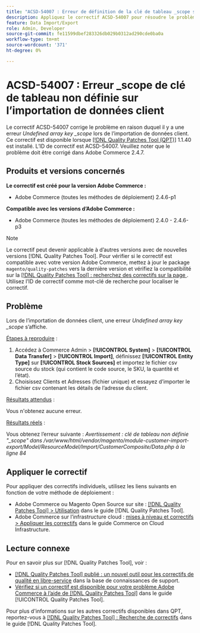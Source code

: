 ```yaml
---
title: "ACSD-54007 : Erreur de définition de la clé de tableau _scope sur l’importation de données client"
description: Appliquez le correctif ACSD-54007 pour résoudre le problème Adobe Commerce en raison duquel une erreur _scope de clé de tableau non définie s’affiche lors de l’importation de données client.
feature: Data Import/Export
role: Admin, Developer
source-git-commit: fe11599dbef283326db029b0312ad290cde0ba0a
workflow-type: tm+mt
source-wordcount: '371'
ht-degree: 0%

---
```


# ACSD-54007 : Erreur _scope de clé de tableau non définie sur l’importation de données client

Le correctif ACSD-54007 corrige le problème en raison duquel il y a une erreur *Undefined array key _scope* lors de l’importation de données client. Ce correctif est disponible lorsque [[!DNL Quality Patches Tool (QPT)]](https://experienceleague.adobe.com/fr/docs/commerce-knowledge-base/kb/announcements/commerce-announcements/magento-quality-patches-released-new-tool-to-self-serve-quality-patches) 1.1.40 est installé. L’ID de correctif est ACSD-54007. Veuillez noter que le problème doit être corrigé dans Adobe Commerce 2.4.7.

## Produits et versions concernés

**Le correctif est créé pour la version Adobe Commerce :**

* Adobe Commerce (toutes les méthodes de déploiement) 2.4.6-p1

**Compatible avec les versions d’Adobe Commerce :**

* Adobe Commerce (toutes les méthodes de déploiement) 2.4.0 - 2.4.6-p3

>[!NOTE]
>
>Le correctif peut devenir applicable à d’autres versions avec de nouvelles versions [!DNL Quality Patches Tool]. Pour vérifier si le correctif est compatible avec votre version Adobe Commerce, mettez à jour le package `magento/quality-patches` vers la dernière version et vérifiez la compatibilité sur la [[!DNL Quality Patches Tool] : recherchez des correctifs sur la page ](https://experienceleague.adobe.com/tools/commerce-quality-patches/index.html?lang=fr). Utilisez l’ID de correctif comme mot-clé de recherche pour localiser le correctif.

## Problème

Lors de l’importation de données client, une erreur *Undefined array key _scope* s’affiche.

<u>Étapes à reproduire</u> :

1. Accédez à Commerce Admin > **[!UICONTROL System]** > **[!UICONTROL Data Transfer]** > **[!UICONTROL Import]**, définissez **[!UICONTROL Entity Type]** sur **[!UICONTROL Stock Sources]** et importez le fichier csv source du stock (qui contient le code source, le SKU, la quantité et l’état).
1. Choisissez Clients et Adresses (fichier unique) et essayez d’importer le fichier csv contenant les détails de l’adresse du client.

<u>Résultats attendus</u> :

Vous n&#39;obtenez aucune erreur.

<u>Résultats réels</u> :

Vous obtenez l’erreur suivante : *Avertissement : clé de tableau non définie &quot;_scope&quot; dans /var/www/html/vendor/magento/module-customer-import-export/Model/ResourceModel/Import/CustomerComposite/Data.php à la ligne 84*

## Appliquer le correctif

Pour appliquer des correctifs individuels, utilisez les liens suivants en fonction de votre méthode de déploiement :

* Adobe Commerce ou Magento Open Source sur site : [[!DNL Quality Patches Tool] > Utilisation](/help/tools/quality-patches-tool/usage.md) dans le guide [!DNL Quality Patches Tool].
* Adobe Commerce sur l’infrastructure cloud : [mises à niveau et correctifs > Appliquer les correctifs](https://experienceleague.adobe.com/docs/commerce-cloud-service/user-guide/develop/upgrade/apply-patches.html?lang=fr) dans le guide Commerce on Cloud Infrastructure.

## Lecture connexe

Pour en savoir plus sur [!DNL Quality Patches Tool], voir :

* [[!DNL Quality Patches Tool] publié : un nouvel outil pour les correctifs de qualité en libre-service](https://experienceleague.adobe.com/fr/docs/commerce-knowledge-base/kb/announcements/commerce-announcements/magento-quality-patches-released-new-tool-to-self-serve-quality-patches) dans la base de connaissances de support.
* [Vérifiez si un correctif est disponible pour votre problème Adobe Commerce à l’aide de  [!DNL Quality Patches Tool]](/help/tools/quality-patches-tool/patches-available-in-qpt/check-patch-for-magento-issue-with-magento-quality-patches.md) dans le guide [!UICONTROL Quality Patches Tool].


Pour plus d&#39;informations sur les autres correctifs disponibles dans QPT, reportez-vous à [[!DNL Quality Patches Tool] : Recherche de correctifs](https://experienceleague.adobe.com/tools/commerce-quality-patches/index.html?lang=fr) dans le guide [!DNL Quality Patches Tool].
